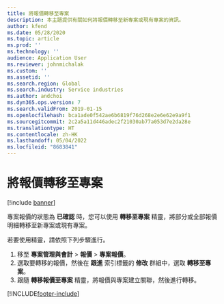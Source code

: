 ```yaml
---
title: 將報價轉移至專案
description: 本主題提供有關如何將報價轉移至新專案或現有專案的資訊。
author: kfend
ms.date: 05/28/2020
ms.topic: article
ms.prod: ''
ms.technology: ''
audience: Application User
ms.reviewer: johnmichalak
ms.custom: ''
ms.assetid: ''
ms.search.region: Global
ms.search.industry: Service industries
ms.author: andchoi
ms.dyn365.ops.version: 7
ms.search.validFrom: 2019-01-15
ms.openlocfilehash: bca1ade0f542ae6b6819f76d268e2e6e62e9a9f1
ms.sourcegitcommit: 2c2a5a11d446adec2f21030ab77a053d7e2da28e
ms.translationtype: HT
ms.contentlocale: zh-HK
ms.lasthandoff: 05/04/2022
ms.locfileid: "8683841"
---
```

# <a name="transfer-a-quotation-to-a-project"></a>將報價轉移至專案

[!include [banner](../includes/banner.md)]

專案報價的狀態為 **已確認** 時，您可以使用 **轉移至專案** 精靈，將部分或全部報價明細轉移至新專案或現有專案。 

若要使用精靈，請依照下列步驟進行。

1. 移至 **專案管理與會計** > **報價** > **專案報價**。
2. 選取要轉移的報價，然後在 **跟進** 索引標籤的 **修改** 群組中，選取 **轉移至專案**。
3. 跟隨 **轉移報價至專案** 精靈，將報價與專案建立關聯，然後進行轉移。


[!INCLUDE[footer-include](../includes/footer-banner.md)]